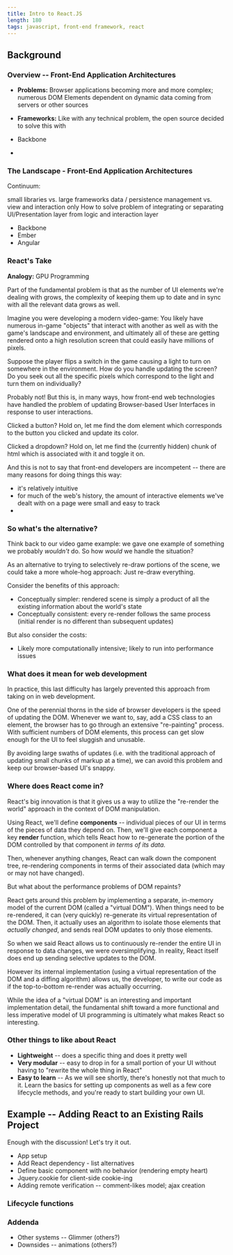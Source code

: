 ```yaml
---
title: Intro to React.JS
length: 180
tags: javascript, front-end framework, react
---
```



## Background


### Overview -- Front-End Application Architectures

* __Problems:__ Browser applications becoming more and more
complex; numerous DOM Elements dependent on dynamic
data coming from servers or other sources
* __Frameworks:__ Like with any technical problem, the open source
decided to solve this with 

* Backbone
* 

### The Landscape - Front-End Application Architectures

Continuum:

small libraries vs. large frameworks
data / persistence management vs. view and interaction only
How to solve problem of integrating or separating UI/Presentation
layer from logic and interaction layer


* Backbone
* Ember
* Angular

### React's Take

__Analogy:__ GPU Programming

Part of the fundamental problem is that as the number of UI elements
we're dealing with grows, the complexity of keeping them up to date
and in sync with all the relevant data grows as well.

Imagine you were developing a modern video-game: You likely have numerous
in-game "objects" that interact with another as well as with the
game's landscape and environment, and ultimately all of these are getting
rendered onto a high resolution screen that could easily have millions of
pixels.


Suppose the player flips a switch in the game causing a light to turn on
somewhere in the environment. How do you handle updating the screen?
Do you seek out all the specific pixels which correspond to the light
and turn them on individually?

Probably not! But this is, in many ways, how front-end web technologies
have handled the problem of updating Browser-based User Interfaces in
response to user interactions.

Clicked a button? Hold on, let me find the dom element which corresponds
to the button you clicked and update its color.

Clicked a dropdown? Hold on, let me find the (currently hidden) chunk of
html which is associated with it and toggle it on.

And this is not to say that front-end developers are incompetent --
there are many reasons for doing things this way:

* it's relatively intuitive
* for much of the web's history, the amount of interactive elements
we've dealt with on a page were small and easy to track
* 

### So what's the alternative?

Think back to our video game example: we gave one example of
something we probably _wouldn't_ do. So how _would_ we handle
the situation?

As an alternative to trying to selectively re-draw portions
of the scene, we could take a more whole-hog approach: Just
re-draw everything.

Consider the benefits of this approach:

* Conceptually simpler: rendered scene is simply a product
of all the existing information about the world's state
* Conceptually consistent: every re-render follows the same process
(initial render is no different than subsequent updates)

But also consider the costs:

* Likely more computationally intensive; likely
to run into performance issues

### What does it mean for web development

In practice, this last difficulty has largely prevented
this approach from taking on in web development.

One of the perennial thorns in the side of browser developers
is the speed of updating the DOM. Whenever we want to, say,
add a CSS class to an element, the browser has to go through
an extensive "re-painting" process. With sufficient
numbers of DOM elements, this process can get slow enough
for the UI to feel sluggish and unusable.

By avoiding large swaths of updates (i.e. with the traditional
approach of updating small chunks of markup at a time), we
can avoid this problem and keep our browser-based
UI's snappy.

### Where does React come in?

React's big innovation is that it gives us a way to utilize
the "re-render the world" approach in the context of DOM manipulation.

Using React, we'll define __components__ -- individual pieces of our UI
in terms of the pieces of data they depend on. Then, we'll give each
component a key __render__ function, which tells React how to
re-generate the portion of the DOM controlled by that component
_in terms of its data._

Then, whenever anything changes, React can walk down the component tree,
re-rendering components in terms of their associated data (which may or may not have changed).

But what about the performance problems of DOM repaints?

React gets around this problem by implementing a separate, in-memory model
of the current DOM (called a "virtual DOM"). When things need to be re-rendered,
it can (very quickly) re-generate its virtual representation of the DOM. Then,
it actually uses an algorithm to isolate those elements that _actually changed_,
and sends real DOM updates to only those elements.

So when we said React allows us to continuously re-render the entire UI in response
to data changes, we were oversimplifying. In reality, React itself does end up
sending selective updates to the DOM.

However its internal implementation (using
a virtual representation of the DOM and a diffing algorithm) allows us, the developer,
to write our code as if the top-to-bottom re-render was actually occurring.

While the idea of a "virtual DOM" is an interesting and important implementation
detail, the fundamental shift toward a more functional and less imperative model
of UI programming is ultimately what makes React so interesting.

### Other things to like about React

* __Lightweight__ -- does a specific thing and does it pretty well
* __Very modular__ -- easy to drop in for a small portion
of your UI without having to "rewrite the whole thing in React"
* __Easy to learn__ -- As we will see shortly, there's honestly
not that much to it. Learn the basics for setting up components
as well as a few core lifecycle methods, and you're ready to start
building your own UI.

## Example -- Adding React to an Existing Rails Project

Enough with the discussion! Let's try it out.

* App setup
* Add React dependency - list alternatives
* Define basic component with no behavior (rendering empty heart)
* Jquery.cookie for client-side cookie-ing
* Adding remote verification -- comment-likes model; ajax creation

### Lifecycle functions


### Addenda

* Other systems -- Glimmer (others?)
* Downsides -- animations (others?)
